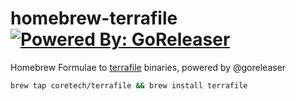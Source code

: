 # homebrew-terrafile [![Powered By: GoReleaser](https://img.shields.io/badge/powered%20by-goreleaser-green.svg?style=flat-square)](https://github.com/goreleaser)

Homebrew Formulae to [terrafile](https://github.com/coretech/terrafile) binaries, powered by @goreleaser

```sh
brew tap coretech/terrafile && brew install terrafile
```
